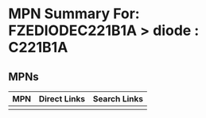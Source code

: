 



# MPN Summary For: FZEDIODEC221B1A > diode : C221B1A

## MPNs
  

|MPN|Direct Links|Search Links|
| :--- | :--- | :--- |
||||

